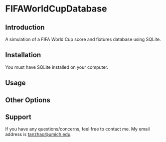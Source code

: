 FIFAWorldCupDatabase
====================

Introduction
------------
A simulation of a FIFA World Cup score and fixtures database using SQLite.

Installation
------------
You must have SQLite installed on your computer.

Usage
-----

Other Options
-------------

Support
------
If you have any questions/concerns, feel free to contact me. My email address is
tanzhao@umich.edu.
